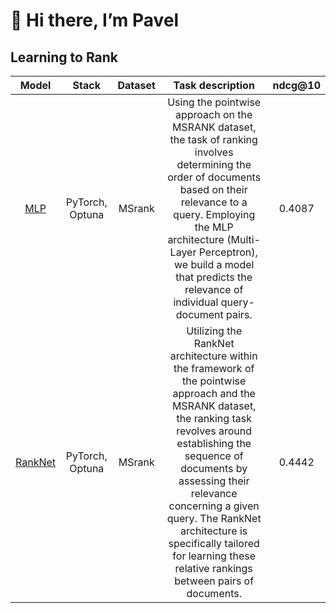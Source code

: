 <h1>👋 Hi there, I’m Pavel</h1>

<h2>Learning to Rank</h2>

| Model      | Stack           | Dataset    | Task description                                                                                                                   | ndcg@10 |
|:----------:|:---------------:|:----------:|:----------------------------------------------------------------------------------------------------------------------------------:|:-------:|
| [MLP](https://github.com/pkshcherbakov/Data_Science/blob/main/LTR/MLP_MSRANK.ipynb)       | PyTorch, Optuna | MSrank     | Using the pointwise approach on the MSRANK dataset, the task of ranking involves determining the order of documents based on their relevance to a query. Employing the MLP architecture (Multi-Layer Perceptron), we build a model that predicts the relevance of individual query-document pairs.| 0.4087                                                                                                  
| [RankNet](https://github.com/pkshcherbakov/Data_Science/blob/main/LTR/RankNet_MSRANK.ipynb)   | PyTorch, Optuna        | MSrank  | Utilizing the RankNet architecture within the framework of the pointwise approach and the MSRANK dataset, the ranking task revolves around establishing the sequence of documents by assessing their relevance concerning a given query. The RankNet architecture is specifically tailored for learning these relative rankings between pairs of documents.| 0.4442
                                                                                                                


<!---
pkshcherbakov/pkshcherbakov is a ✨ special ✨ repository because its `README.md` (this file) appears on your GitHub profile.
You can click the Preview link to take a look at your changes.
--->
